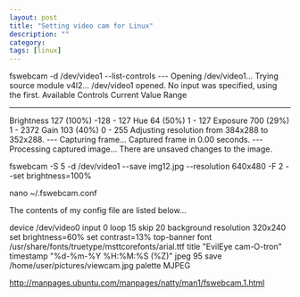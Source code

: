 ```yaml
---
layout: post
title: "Setting video cam for Linux"
description: ""
category: 
tags: [linux]
---
```



fswebcam -d /dev/video1 --list-controls
--- Opening /dev/video1...
Trying source module v4l2...
/dev/video1 opened.
No input was specified, using the first.
Available Controls        Current Value   Range
------------------        -------------   -----
Brightness                127 (100%)      -128 - 127
Hue                       64 (50%)        1 - 127
Exposure                  700 (29%)       1 - 2372
Gain                      103 (40%)       0 - 255
Adjusting resolution from 384x288 to 352x288.
--- Capturing frame...
Captured frame in 0.00 seconds.
--- Processing captured image...
There are unsaved changes to the image.

fswebcam -S 5 -d /dev/video1 --save img12.jpg --resolution 640x480 -F 2  --set brightness=100%

nano ~/.fswebcam.conf

The contents of my config file are listed below...

device /dev/video0
input 0
loop 15
skip 20
background
resolution 320x240
set brightness=60%
set contrast=13%
top-banner
font /usr/share/fonts/truetype/msttcorefonts/arial.ttf
title "EvilEye cam-O-tron"
timestamp "%d-%m-%Y %H:%M:%S (%Z)"
jpeg 95
save /home/user/pictures/viewcam.jpg
palette MJPEG



http://manpages.ubuntu.com/manpages/natty/man1/fswebcam.1.html

